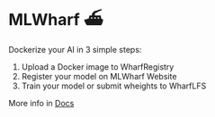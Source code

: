 # MLWharf :ferry:

Dockerize your AI in 3 simple steps:

1. Upload a Docker image to WharfRegistry
2. Register your model on MLWharf Website
3. Train your model or submit wheights to WharfLFS

More info in [Docs](https://github.com/ml-wharf/docs/wiki)
